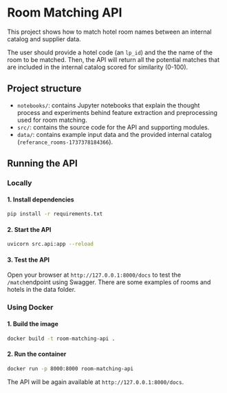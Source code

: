 # Room Matching API

This project shows how to match hotel room names between an internal catalog and supplier data.

The user should provide a hotel code (an `lp_id`) and the the name of the room to be matched. Then, the API will return all the potential matches that are included in the internal catalog scored for similarity (0-100).

## Project structure

- `notebooks/`: contains Jupyter notebooks that explain the thought process and experiments behind feature extraction and preprocessing used for room matching.
- `src/`: contains the source code for the API and supporting modules.
- `data/`: contains example input data and the provided internal catalog (`referance_rooms-1737378184366`).

## Running the API

### Locally
#### 1. Install dependencies
```bash
pip install -r requirements.txt
```

#### 2. Start the API
```bash
uvicorn src.api:app --reload
```

#### 3. Test the API
Open your browser at `http://127.0.0.1:8000/docs` to test the `/match`endpoint using Swagger. There are some examples of rooms and hotels in the data folder.

### Using Docker
#### 1. Build the image
```bash
docker build -t room-matching-api .
```

#### 2. Run the container
```bash
docker run -p 8000:8000 room-matching-api
```
The API will be again available at `http://127.0.0.1:8000/docs`.
